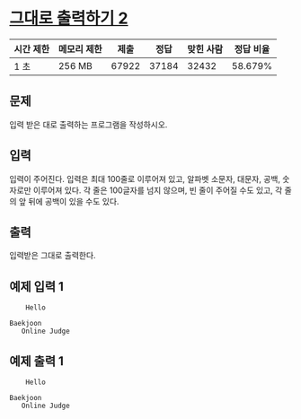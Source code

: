 # [그대로 출력하기 2](https://www.acmicpc.net/problem/11719)

| 시간 제한 | 메모리 제한 | 제출 | 정답 | 맞힌 사람 | 정답 비율 |
| --- | --- | --- | --- | --- | --- |
| 1 초 | 256 MB | 67922 | 37184 | 32432 | 58.679% |

## 문제

입력 받은 대로 출력하는 프로그램을 작성하시오.

## 입력

입력이 주어진다. 입력은 최대 100줄로 이루어져 있고, 알파벳 소문자, 대문자, 공백, 숫자로만 이루어져 있다. 각 줄은 100글자를 넘지 않으며, 빈 줄이 주어질 수도 있고, 각 줄의 앞 뒤에 공백이 있을 수도 있다.

## 출력

입력받은 그대로 출력한다.

## 예제 입력 1

```
    Hello

Baekjoon
   Online Judge

```

## 예제 출력 1

```
    Hello

Baekjoon
   Online Judge
```
